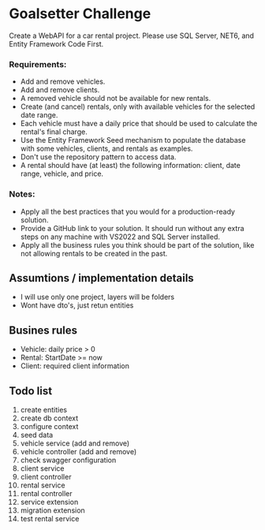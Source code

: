 # Goalsetter Challenge

Create a WebAPI for a car rental project. Please use SQL Server, NET6, and Entity Framework Code First.

### Requirements:
- Add and remove vehicles.
- Add and remove clients.
- A removed vehicle should not be available for new rentals.
- Create (and cancel) rentals, only with available vehicles for the selected date range.
- Each vehicle must have a daily price that should be used to calculate the rental's final charge.
- Use the Entity Framework Seed mechanism to populate the database with some vehicles, clients, and rentals as examples.
- Don't use the repository pattern to access data.
- A rental should have (at least) the following information: client, date range, vehicle, and price.

### Notes:
- Apply all the best practices that you would for a production-ready solution.
- Provide a GitHub link to your solution. It should run without any extra steps on any machine with VS2022 and SQL Server installed.
- Apply all the business rules you think should be part of the solution, like not allowing rentals to be created in the past.

## Assumtions / implementation details
- I will use only one project, layers will be folders
- Wont have dto's, just retun entities

## Busines rules 
- Vehicle: daily price > 0
- Rental: StartDate >= now
- Client: required client information

## Todo list
1. create entities
2. create db context
3. configure context
4. seed data
5. vehicle service (add and remove)
6. vehicle controller (add and remove)
7. check swagger configuration
8. client service
9. client controller
10. rental service
11. rental controller
12. service extension
13. migration extension
14. test rental service